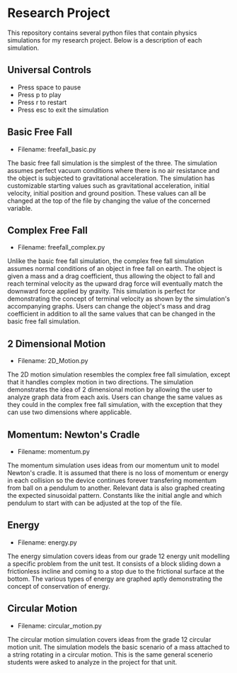 # Research Project

This repository contains several python files that contain physics simulations for my research project. Below is a description of each simulation.

## Universal Controls

- Press space to pause
- Press p to play
- Press r to restart
- Press esc to exit the simulation

## Basic Free Fall

- Filename: freefall_basic.py

The basic free fall simulation is the simplest of the three. The simulation assumes perfect vacuum conditions where there is no air resistance and the object is subjected to gravitational acceleration. The simulation has customizable starting values such as gravitational acceleration, initial velocity, initial position and ground position. These values can all be changed at the top of the file by changing the value of the concerned variable.

## Complex Free Fall

- Filename: freefall_complex.py

Unlike the basic free fall simulation, the complex free fall simulation assumes normal conditions of an object in free fall on earth. The object is given a mass and a drag coefficient, thus allowing the object to fall and reach terminal velocity as the upward drag force will eventually match the downward force applied by gravity. This simulation is perfect for demonstrating the concept of terminal velocity as shown by the simulation's accompanying graphs. Users can change the object's mass and drag coefficient in addition to all the same values that can be changed in the basic free fall simulation.

## 2 Dimensional Motion

- Filename: 2D_Motion.py

The 2D motion simulation resembles the complex free fall simulation, except that it handles complex motion in two directions. The simulation demonstrates the idea of 2 dimensional motion by allowing the user to analyze graph data from each axis. Users can change the same values as they could in the complex free fall simulation, with the exception that they can use two dimensions where applicable.

## Momentum: Newton's Cradle

- Filename: momentum.py

The momentum simulation uses ideas from our momentum unit to model Newton's cradle. It is assumed that there is no loss of momentum or energy in each collision so the device continues forever transfering momentum from ball on a pendulum to another. Relevant data is also graphed creating the expected sinusoidal pattern. Constants like the initial angle and which pendulum to start with can be adjusted at the top of the file.

## Energy

- Filename: energy.py

The energy simulation covers ideas from our grade 12 energy unit modelling a specific problem from the unit test. It consists of a block sliding down a frictionless incline and coming to a stop due to the frictional surface at the bottom. The various types of energy are graphed aptly demonstrating the concept of conservation of energy.

## Circular Motion

- Filename: circular_motion.py

The circular motion simulation covers ideas from the grade 12 circular motion unit. The simulation models the basic scenario of a mass attached to a string rotating in a circular motion. This is the same general scenerio students were asked to analyze in the project for that unit.
